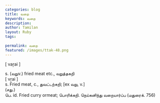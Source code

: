 ```yaml
---
categories: blog
title: வறை
keywords: வறை
description: 
author: Tamilan
layout: Ruby
tags: 
 
permalink: வறை
featured: /images/ttak-48.png
---
```

  
[ vaṟai ]  
  
s. (வறுv.) fried meat etc., வறுத்தகறி  
[ vṟai ]  
s. Fried meat, c., துவட்டற்கறி; [ex வறு, v.]  
(சது.)  
பெ. id. Fried curry ormeat; பொரிக்கறி. நெய்கனிந்து வறையார்ப்ப (மதுரைக். 756)